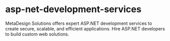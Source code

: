 # asp-net-development-services
MetaDesign Solutions offers expert ASP.NET development services to create secure, scalable, and efficient applications. Hire ASP.NET developers to build custom web solutions.
